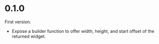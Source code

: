 # 0.1.0

First version.

- Expose a builder function to offer width, height, and start offset of the returned widget.
